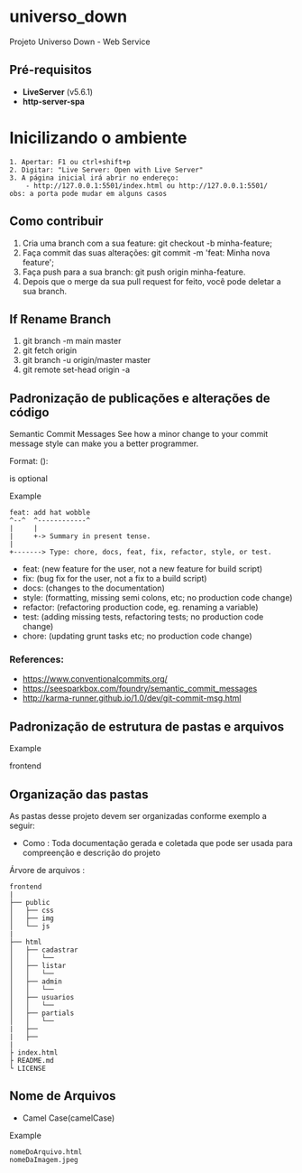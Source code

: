 # universo_down

Projeto Universo Down - Web Service

## Pré-requisitos
- **LiveServer** (v5.6.1)
- **http-server-spa**

# Inicilizando o ambiente
```
1. Apertar: F1 ou ctrl+shift+p
2. Digitar: "Live Server: Open with Live Server"
3. A página inicial irá abrir no endereço: 
    - http://127.0.0.1:5501/index.html ou http://127.0.0.1:5501/
obs: a porta pode mudar em alguns casos

```
## Como contribuir

1. Cria uma branch com a sua feature: git checkout -b minha-feature;
2. Faça commit das suas alterações: git commit -m 'feat: Minha nova feature';
3. Faça push para a sua branch: git push origin minha-feature.
4. Depois que o merge da sua pull request for feito, você pode deletar a sua branch.

## If Rename Branch

1. git branch -m main master
2. git fetch origin
3. git branch -u origin/master master
4. git remote set-head origin -a

## Padronização de publicações e alterações de código

Semantic Commit Messages
See how a minor change to your commit message style can make you a better programmer.

Format: <type>(<scope>): <subject>

<scope> is optional

Example

```
feat: add hat wobble
^--^  ^------------^
|     |
|     +-> Summary in present tense.
|
+-------> Type: chore, docs, feat, fix, refactor, style, or test.
```

* feat: (new feature for the user, not a new feature for build script)
* fix: (bug fix for the user, not a fix to a build script)
* docs: (changes to the documentation)
* style: (formatting, missing semi colons, etc; no production code change)
* refactor: (refactoring production code, eg. renaming a variable)
* test: (adding missing tests, refactoring tests; no production code change)
* chore: (updating grunt tasks etc; no production code change)

### References:

* https://www.conventionalcommits.org/ 
* https://seesparkbox.com/foundry/semantic_commit_messages
* http://karma-runner.github.io/1.0/dev/git-commit-msg.html


## Padronização de estrutura de pastas e arquivos

Example

<scope> 

frontend
    
## Organização das pastas

As pastas desse projeto devem ser organizadas conforme exemplo a seguir:

- Como : Toda documentação gerada e coletada que pode ser usada para compreenção e descrição do projeto

Árvore de arquivos :

```
frontend
|
├── public
│   ├── css
│   ├── img
│   └── js
|   
├── html
│   ├── cadastrar
│   │   └── 
│   ├── listar
│   │   └── 
│   ├── admin
│   │   └── 
│   ├── usuarios
│   │   └── 
│   ├── partials
│   │   └── 
|   ├──
|   ├──
|
├ index.html
├ README.md
└ LICENSE
```

## Nome de Arquivos

* Camel Case(camelCase)

Example

```
nomeDoArquivo.html
nomeDaImagem.jpeg

```
